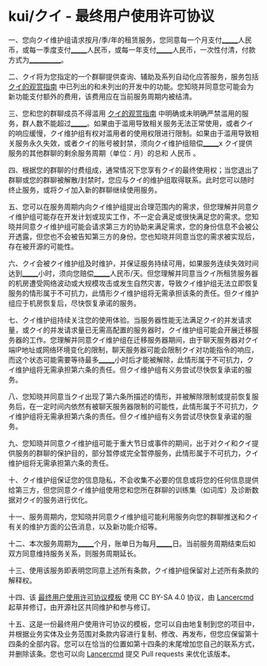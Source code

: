 <body>
  <h1>kui/クイ - 最终用户使用许可协议</h1>
  <p>一、您向クイ维护组请求按月/季/年的租赁服务，您同意每一个月支付<u>_____</u>人民币，或每一季度支付<u>_____</u>人民币，或每一年支付<u>_____</u>人民币，一次性付清，付款方式为<u>__________</u>。</p>
  <p>二、クイ将为您指定的一个群聊提供查询、辅助及系列自动化应答服务，服务包括 <a href="https://lolicon.plus/help/">クイ的观赏指南</a> 中已列出的和未列出的开发中的功能。您知晓并同意您可能会为新功能支付额外的费用，该费用应在当前服务周期内被结清。</p>
  <p>三、您和您的群聊成员不得滥用 <a href="https://lolicon.plus/help/">クイ的观赏指南</a> 中明确或未明确严禁滥用的服务，群人数不能超过<u>_____</u>。如果由于滥用导致相关服务无法正常使用，或者クイ的响应缓慢，クイ维护组有权对滥用者的使用权限进行限制。如果由于滥用导致相关服务永久失效，或者クイ的账号被封禁，须向クイ维护组赔偿<u>_____</u>x クイ提供服务的其他群聊的剩余服务周期（单位：月）的总和 人民币 。</p>
  <p>四、根据您的群聊的付费组成，通常情况下您享有クイ的最终使用权；当您退出了群聊或您的群聊被解散/封禁时，您应与クイ的维护组取得联系。此时您可以随时终止服务，或将クイ加入新的群聊继续使用服务。</p>
  <p>五、您可以在服务周期内向クイ维护组提出合理范围内的需求，但您理解并同意クイ维护组可能存在开发计划或现实工作，不一定会满足或很快满足您的需求。您知晓并同意クイ维护组可能会请求第三方的协助来满足需求，您的身份信息不会被公开透露，但您也不会被告知第三方的身份。您也知晓并同意当您的需求被实现后，存在被开源的可能性。</p>
  <p>六、クイ会被クイ维护组及时维护，并保证服务持续可用，如果服务连续失效时间达到<u>_____</u>小时，须向您赔偿<u>_____</u>人民币/天。但您理解并同意当クイ所租赁服务器的机房遭受网络波动或大规模攻击或发生自然灾害，导致クイ维护组无法立即恢复服务的情形属于不可抗力，此情形クイ维护组将无需承担该条的责任。但クイ维护组应于机房恢复后，尽快恢复承诺的服务。</p>
  <p>七、クイ维护组持续关注您的使用体验。当服务器性能无法满足クイ的并发请求量，或クイ的并发请求量已无需高配置的服务器时，クイ维护组可能会开展迁移服务器的工作。您理解并同意クイ维护组在迁移服务器期间，由于聊天服务器对クイ端IP地址或网络环境变化的限制，聊天服务器可能会限制クイ对功能指令的响应，而这个状态可能需要等待最多<u>_____</u>小时后才能被解除，此情形属于不可抗力，クイ维护组将无需承担第六条的责任。但クイ维护组有义务尝试尽快恢复承诺的服务。</p>
  <p>八、您知晓并同意当クイ出现了第六条所描述的情形，并被解除限制或提前恢复服务后，在一定时间内依然有被聊天服务器限制的可能性，此情形属于不可抗力，クイ维护组将无需承担第六条的责任。但クイ维护组有义务尝试尽快恢复承诺的服务。</p>
  <p>九、您知晓并同意クイ维护组可能于重大节日或事件的期间，出于对クイ和クイ提供服务的群聊的保护目的，部分暂停或完全暂停服务，此情形属于不可抗力，クイ维护组将无需承担第六条的责任。</p>
  <p>十、クイ维护组保证您的信息隐私，不会收集不必要的信息或将您的任何信息提供给第三方，但您同意クイ维护组使用您和您所在群聊的训练集（如词库）及诊断数据对クイ的服务进行优化。</p>
  <p>十一、服务周期内，您知晓并同意クイ维护组可能利用服务向您的群聊推送和クイ有关的维护方面的公告消息，以及新功能介绍等。</p>
  <p>十二、本次服务周期为<u>_____</u>个月，账单日为每月<u>_____</u>日。当前服务周期结束后如双方同意维持服务关系，则服务周期延长。</p>
  <p>十三、使用该服务即表明您同意上述所有条款，クイ维护组保留对上述所有条款的解释权。</p>
  <p>十四、该 <a href="https://github.com/Lancercmd/Yuni-EULA/blob/master/README.md">最终用户使用许可协议模板</a> 使用 CC BY-SA 4.0 协议，由 <a href="https://github.com/Lancercmd">Lancercmd</a> 起草并修订，由开源社区共同维护和参与修订。</p>
  <p>十五、这是一份最终用户使用许可协议的模板，您可以自由地复制到您的项目中，并根据业务实体及业务范围对条款内容进行复制、修改、再发布，但您应保留第十四条的全部内容。您可以在恰当的位置如第十四条的末尾增加您自己的联系方式，并删除该条。您也可以向 <a href="https://github.com/Lancercmd">Lancercmd</a> 提交 Pull requests 来优化该版本。</p>
</body>
